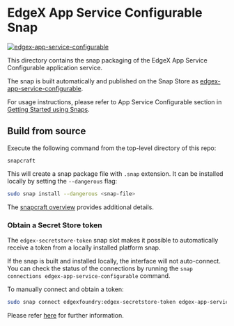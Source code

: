 # EdgeX App Service Configurable Snap
[![edgex-app-service-configurable](https://snapcraft.io/edgex-app-service-configurable/badge.svg)][edgex-app-service-configurable]

This directory contains the snap packaging of the EdgeX App Service Configurable application service.

The snap is built automatically and published on the Snap Store as [edgex-app-service-configurable].

For usage instructions, please refer to App Service Configurable section in [Getting Started using Snaps][docs].

## Build from source
Execute the following command from the top-level directory of this repo:
```
snapcraft
```

This will create a snap package file with `.snap` extension. It can be installed locally by setting the `--dangerous` flag:
```bash
sudo snap install --dangerous <snap-file>
```

The [snapcraft overview](https://snapcraft.io/docs/snapcraft-overview) provides additional details.

### Obtain a Secret Store token
The `edgex-secretstore-token` snap slot makes it possible to automatically receive a token from a locally installed platform snap.

If the snap is built and installed locally, the interface will not auto-connect. You can check the status of the connections by running the `snap connections edgex-app-service-configurable` command.

To manually connect and obtain a token:
```bash
sudo snap connect edgexfoundry:edgex-secretstore-token edgex-app-service-configurable:edgex-secretstore-token
```

Please refer [here][secret-store-token] for further information.


[edgex-app-service-configurable]: https://snapcraft.io/edgex-app-service-configurable
[docs]: https://docs.edgexfoundry.org/2.2/getting-started/Ch-GettingStartedSnapUsers/#app-service-configurable
[secret-store-token]: https://docs.edgexfoundry.org/2.2/getting-started/Ch-GettingStartedSnapUsers/#secret-store-token